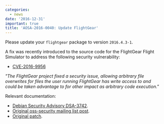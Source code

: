 ```yaml
---
categories:
  - news
date: '2016-12-31'
important: true
title: 'AOSA-2016-0040: Update FlightGear'
---
```



Please update your `flightgear` package to version `2016.4.3-1`.

A fix was recently introduced to the source code for the FlightGear Flight Simulator to address the following security vulnerability:

- [CVE-2016-9956](https://cve.mitre.org/cgi-bin/cvename.cgi?name=CVE-2016-9956)

*"The FlightGear project fixed a security issue, allowing arbitrary file
overwrites for files the user running FlightGear has write access to
and could be taken advantage to for other impact as arbitrary code
execution."*

Relevant documentation:

- [Debian Security Advisory DSA-3742](https://www.debian.org/security/2016/dsa-3742).
- [Original oss-security mailing list post](http://www.openwall.com/lists/oss-security/2016/12/14/11).
- [Original patch](https://sourceforge.net/p/flightgear/flightgear/ci/280cd523686fbdb175d50417266d2487a8ce67d2/).